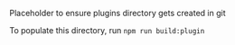 Placeholder to ensure plugins directory gets created in git

To populate this directory, run `npm run build:plugin`